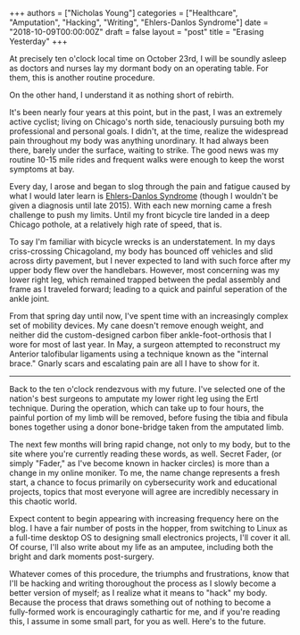 +++
authors = ["Nicholas Young"]
categories = ["Healthcare", "Amputation", "Hacking", "Writing", "Ehlers-Danlos Syndrome"]
date = "2018-10-09T00:00:00Z"
draft = false
layout = "post"
title = "Erasing Yesterday"
+++

At precisely ten o'clock local time on October 23rd, I will be soundly asleep as
doctors and nurses lay my dormant body on an operating table. For them, this is
another routine procedure.

On the other hand, I understand it as nothing short of rebirth.

It's been nearly four years at this point, but in the past, I was an extremely
active cyclist; living on Chicago's north side, tenaciously pursuing both my
professional and personal goals. I didn't, at the time, realize the widespread
pain throughout my body was anything unordinary. It had always been there,
barely under the surface, waiting to strike. The good news was my routine
10-15 mile rides and frequent walks were enough to keep the worst symptoms at
bay.

Every day, I arose and began to slog through the pain and fatigue caused by
what I would later learn is [Ehlers-Danlos
Syndrome](/blog/category/ehlers-danlos-syndrome/) (though I wouldn't be
given a diagnosis until late 2015). With each new morning came a fresh
challenge to push my limits. Until my front bicycle tire landed in a deep
Chicago pothole, at a relatively high rate of speed, that is.

To say I'm familiar with bicycle wrecks is an understatement. In my days
criss-crossing Chicagoland, my body has bounced off vehicles and slid across
dirty pavement, but I never expected to land with such force after my upper
body flew over the handlebars. However, most concerning was my lower right leg,
which remained trapped between the pedal assembly and frame as I traveled
forward; leading to a quick and painful seperation of the ankle joint.

From that spring day until now, I've spent time with an increasingly complex set
of mobility devices. My cane doesn't remove enough weight, and neither did the
custom-designed carbon fiber ankle-foot-orthosis that I wore for most of last
year. In May, a surgeon attempted to reconstruct my Anterior talofibular
ligaments using a technique known as the "internal brace." Gnarly scars and
escalating pain are all I have to show for it.

---

Back to the ten o'clock rendezvous with my future. I've selected one of the
nation's best surgeons to amputate my lower right leg using the Ertl technique.
During the operation, which can take up to four hours, the painful portion of my
limb will be removed, before fusing the tibia and fibula bones together using a
donor bone-bridge taken from the amputated limb.

The next few months will bring rapid change, not only to my body, but to the
site where you're currently reading these words, as well. Secret Fader, (or
simply "Fader," as I've become known in hacker circles) is more than a change in
my online moniker. To me, the name change represents a fresh start, a chance to
focus primarily on cybersecurity work and educational projects, topics that most
everyone will agree are incredibly necessary in this chaotic world.

Expect content to begin appearing with increasing frequency here on the blog. I
have a fair number of posts in the hopper, from switching to Linux as a
full-time desktop OS to designing small electronics projects, I'll cover it all.
Of course, I'll also write about my life as an amputee, including both the
bright and dark moments post-surgery.

Whatever comes of this procedure, the triumphs and frustrations, know that I'll
be hacking and writing thoroughout the process as I slowly become a better
version of myself; as I realize what it means to "hack" my body. Because the
process that draws something out of nothing to become a fully-formed work is
encouragingly cathartic for me, and if you're reading this, I assume in some
small part, for you as well. Here's to the future.
